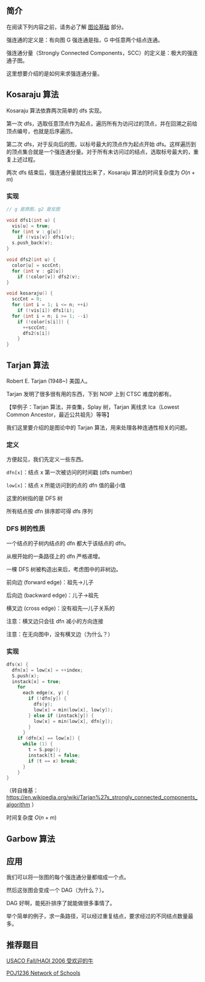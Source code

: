 ## 简介

在阅读下列内容之前，请务必了解 [图论基础](/graph/basic) 部分。

强连通的定义是：有向图 G 强连通是指，G 中任意两个结点连通。

强连通分量（Strongly Connected Components，SCC）的定义是：极大的强连通子图。

这里想要介绍的是如何来求强连通分量。

## Kosaraju 算法

Kosaraju 算法依靠两次简单的 dfs 实现。

第一次 dfs，选取任意顶点作为起点，遍历所有为访问过的顶点，并在回溯之前给顶点编号，也就是后序遍历。

第二次 dfs，对于反向后的图，以标号最大的顶点作为起点开始 dfs。这样遍历到的顶点集合就是一个强连通分量。对于所有未访问过的结点，选取标号最大的，重复上述过程。

两次 dfs 结束后，强连通分量就找出来了，Kosaraju 算法的时间复杂度为 $O(n+m)$

### 实现

```cpp
// g 是原图，g2 是反图

void dfs1(int u) {
  vis[u] = true;
  for (int v : g[u])
    if (!vis[v]) dfs1(v);
  s.push_back(v);
}

void dfs2(int u) {
  color[u] = sccCnt;
  for (int v : g2[u])
    if (!color[v]) dfs2(v);
}

void kosaraju() {
  sccCnt = 0;
  for (int i = 1; i <= n; ++i)
    if (!vis[i]) dfs1(i);
  for (int i = n; i >= 1; --i)
    if (!color[s[i]]) {
      ++sccCnt;
      dfs2(s[i])
    }
}
```

## Tarjan 算法

Robert E. Tarjan (1948~) 美国人。

Tarjan 发明了很多很有用的东西，下到 NOIP 上到 CTSC 难度的都有。

【举例子：Tarjan 算法，并查集，Splay 树，Tarjan 离线求 lca（Lowest Common Ancestor，最近公共祖先）等等】

我们这里要介绍的是图论中的 Tarjan 算法，用来处理各种连通性相关的问题。

### 定义

方便起见，我们先定义一些东西。

`dfn[x]`：结点 x 第一次被访问的时间戳 (dfs number)

`low[x]`：结点 x 所能访问到的点的 dfn 值的最小值

这里的树指的是 DFS 树

所有结点按 dfn 排序即可得 dfs 序列

### DFS 树的性质

一个结点的子树内结点的 dfn 都大于该结点的 dfn。 

从根开始的一条路径上的 dfn 严格递增。

一棵 DFS 树被构造出来后，考虑图中的非树边。

前向边 (forward edge)：祖先→儿子

后向边 (backward edge)：儿子→祖先

横叉边 (cross edge)：没有祖先—儿子关系的

注意：横叉边只会往 dfn 减小的方向连接

注意：在无向图中，没有横叉边（为什么？）

### 实现

```cpp
dfs(x) {
  dfn[x] = low[x] = ++index;
  S.push(x);
  instack[x] = true;
    for
      each edge(x, y) {
        if (!dfn[y]) {
          dfs(y);
          low[x] = min(low[x], low[y]);
        } else if (instack[y]) {
          low[x] = min(low[x], dfn[y]);
        }
      }
    if (dfn[x] == low[x]) {
      while (1) {
        t = S.pop();
        instack[t] = false;
        if (t == x) break;
      }
    }
}
```

（转自维基：<https://en.wikipedia.org/wiki/Tarjan%27s_strongly_connected_components_algorithm> ）

时间复杂度 $O(n+m)$

## Garbow 算法

## 应用

我们可以将一张图的每个强连通分量都缩成一个点。

然后这张图会变成一个 DAG（为什么？）。

DAG 好啊，能拓扑排序了就能做很多事情了。

举个简单的例子，求一条路径，可以经过重复结点，要求经过的不同结点数量最多。

## 推荐题目

[USACO Fall/HAOI 2006 受欢迎的牛](https://www.lydsy.com/JudgeOnline/problem.php?id=1051)

[POJ1236 Network of Schools](http://poj.org/problem?id=1236)

